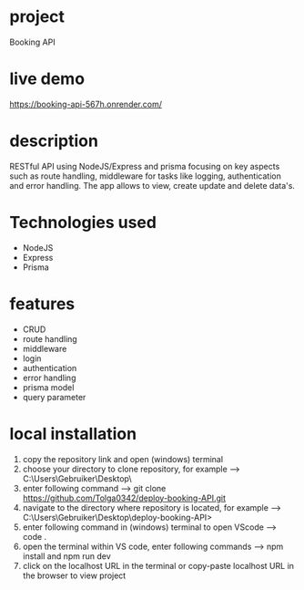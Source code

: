 # project

Booking API

# live demo 

https://booking-api-567h.onrender.com/

# description

RESTful API using NodeJS/Express and prisma focusing on key aspects such as route handling, middleware for tasks like logging, authentication and error handling. The app allows to view, create update and delete data's. 

# Technologies used

- NodeJS
- Express
- Prisma

# features 

- CRUD
- route handling
- middleware
- login
- authentication
- error handling
- prisma model
- query parameter

# local installation 

1. copy the repository link and open (windows) terminal
2. choose your directory to clone repository, for example --> C:\Users\Gebruiker\Desktop\
3. enter following command --> git clone https://github.com/Tolga0342/deploy-booking-API.git
4. navigate to the directory where repository is located, for example --> C:\Users\Gebruiker\Desktop\deploy-booking-API>
5. enter following command in (windows) terminal to open VScode --> code .
6. open the terminal within VS code, enter following commands --> npm install and npm run dev
7. click on the localhost URL in the terminal or copy-paste localhost URL in the browser to view project


